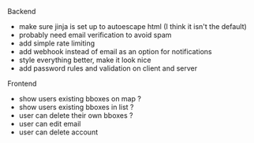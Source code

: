 Backend
- make sure jinja is set up to autoescape html (I think it isn't the default)
- probably need email verification to avoid spam
- add simple rate limiting
- add webhook instead of email as an option for notifications
- style everything better, make it look nice
- add password rules and validation on client and server

Frontend
- show users existing bboxes on map ? 
- show users existing bboxes in list ? 
- user can delete their own bboxes ?
- user can edit email
- user can delete account